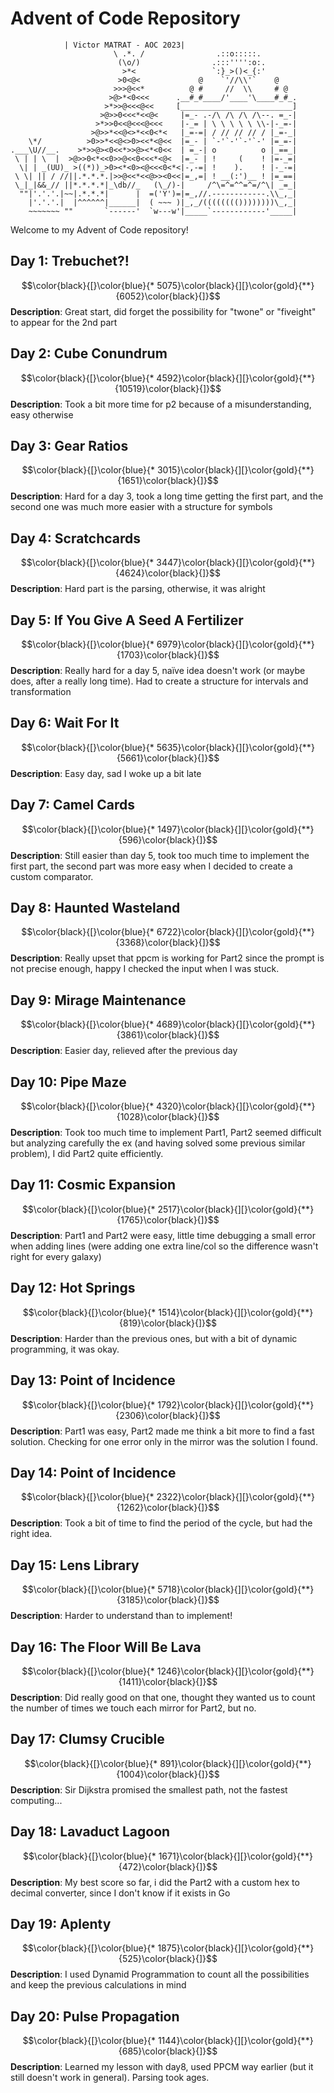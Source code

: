 # Advent of Code Repository

```
            | Victor MATRAT - AOC 2023|           
                       \ .*. /                .::o:::::.
                        (\o/)                .:::'''':o:.
                         >*<                 `:}_>()<_{:'
                        >0<@<             @    `'//\\'`    @
                       >>>@<<*          @ #     //  \\     # @
                      >@>*<0<<<      .__#_#____/'____'\____#_#_.
                     >*>>@<<<@<<     [_________________________]
                    >@>>0<<<*<<@<     |=_- .-/\ /\ /\ /\--. =_-|
                   >*>>0<<@<<<@<<<    |-_= | \ \ \ \ \ \\-|-_=-|
                  >@>>*<<@<>*<<0<*<   |_=-=| / // // // / |_=-_|
    \*/          >0>>*<<@<>0><<*<@<<  |=_- | `-'`-'`-'`-' |=_=-|
.___\U//__.    >*>>@><0<<*>>@><*<0<<  | =_-| o          o |_==_|
 \ | | \  |  >@>>0<*<<0>>@<<0<<<*<@<  |=_- | !     (    ! |=-_=|
  \| | _(UU)_ >((*))_>0><*<0><@<<<0<*<|-,-=| !    ).    ! |-_-=|
 \ \| || / //||.*.*.*.|>>@<<*<<@>><0<<|=_,=| ! __(:')__ ! |=_==|
 \_|_|&&_// ||*.*.*.*|_\db//_   (\_/)-|     /^\=^=^^=^=/^\| _=_|
  ""|'.'.'.|~~|.*.*.*|      |  =('Y')=|=_,//.------------.\\_,_|
    |'.'.'.|  |^^^^^^|______|  ( ~~~ )|_,_/(((((((())))))))\_,_|
    ~~~~~~~ ""       `------'  `w---w'|_____`------------'_____|
   ```
Welcome to my Advent of Code repository!

## Day 1: Trebuchet?!
$$\color{black}{[}\color{blue}{* 5075}\color{black}{][}\color{gold}{**} {6052}\color{black}{]}$$
**Description**: Great start, did forget the possibility for "twone" or "fiveight" to appear for the 2nd part

## Day 2: Cube Conundrum
$$\color{black}{[}\color{blue}{* 4592}\color{black}{][}\color{gold}{**} {10519}\color{black}{]}$$
**Description**: Took a bit more time for p2 because of a misunderstanding, easy otherwise

## Day 3: Gear Ratios
$$\color{black}{[}\color{blue}{* 3015}\color{black}{][}\color{gold}{**} {1651}\color{black}{]}$$
**Description**: Hard for a day 3, took a long time getting the first part, and the second one was much more easier with a structure for symbols

## Day 4: Scratchcards
$$\color{black}{[}\color{blue}{* 3447}\color{black}{][}\color{gold}{**} {4624}\color{black}{]}$$
**Description**:  Hard part is the parsing, otherwise, it was alright

## Day 5: If You Give A Seed A Fertilizer
$$\color{black}{[}\color{blue}{* 6979}\color{black}{][}\color{gold}{**} {1703}\color{black}{]}$$
**Description**: Really hard for a day 5, naïve idea doesn't work (or maybe does, after a really long time). Had to create a structure for intervals and transformation

## Day 6: Wait For It
$$\color{black}{[}\color{blue}{* 5635}\color{black}{][}\color{gold}{**} {5661}\color{black}{]}$$
**Description**: Easy day, sad I woke up a bit late

## Day 7: Camel Cards
$$\color{black}{[}\color{blue}{* 1497}\color{black}{][}\color{gold}{**} {596}\color{black}{]}$$
**Description**: Still easier than day 5, took too much time to implement the first part, the second part was more easy when I decided to create a custom comparator.

## Day 8: Haunted Wasteland
$$\color{black}{[}\color{blue}{* 6722}\color{black}{][}\color{gold}{**} {3368}\color{black}{]}$$
**Description**: Really upset that ppcm is working for Part2 since the prompt is not precise enough, happy I checked the input when I was stuck.

## Day 9: Mirage Maintenance
$$\color{black}{[}\color{blue}{* 4689}\color{black}{][}\color{gold}{**} {3861}\color{black}{]}$$
**Description**: Easier day, relieved after the previous day

## Day 10: Pipe Maze
$$\color{black}{[}\color{blue}{* 4320}\color{black}{][}\color{gold}{**} {1028}\color{black}{]}$$
**Description**: Took too much time to implement Part1, Part2 seemed difficult but analyzing carefully the ex (and having solved some previous similar problem), I did Part2 quite efficiently. 

## Day 11: Cosmic Expansion
$$\color{black}{[}\color{blue}{* 2517}\color{black}{][}\color{gold}{**} {1765}\color{black}{]}$$
**Description**: Part1 and Part2 were easy, little time debugging a small error when adding lines (were adding one extra line/col so the difference wasn't right for every galaxy) 

## Day 12: Hot Springs
$$\color{black}{[}\color{blue}{* 1514}\color{black}{][}\color{gold}{**} {819}\color{black}{]}$$
**Description**: Harder than the previous ones, but with a bit of dynamic programming, it was okay.

## Day 13: Point of Incidence
$$\color{black}{[}\color{blue}{* 1792}\color{black}{][}\color{gold}{**} {2306}\color{black}{]}$$
**Description**: Part1 was easy, Part2 made me think a bit more to find a fast solution. Checking for one error only in the mirror was the solution I found.

## Day 14: Point of Incidence
$$\color{black}{[}\color{blue}{* 2322}\color{black}{][}\color{gold}{**} {1262}\color{black}{]}$$
**Description**: Took a bit of time to find the period of the cycle, but had the right idea.

## Day 15: Lens Library
$$\color{black}{[}\color{blue}{* 5718}\color{black}{][}\color{gold}{**} {3185}\color{black}{]}$$
**Description**: Harder to understand than to implement!

## Day 16: The Floor Will Be Lava
$$\color{black}{[}\color{blue}{* 1246}\color{black}{][}\color{gold}{**} {1411}\color{black}{]}$$
**Description**: Did really good on that one, thought they wanted us to count the number of times we touch each mirror for Part2, but no.

## Day 17: Clumsy Crucible
$$\color{black}{[}\color{blue}{* 891}\color{black}{][}\color{gold}{**} {1004}\color{black}{]}$$
**Description**: Sir Dijkstra promised the smallest path, not the fastest computing...

## Day 18: Lavaduct Lagoon
$$\color{black}{[}\color{blue}{* 1671}\color{black}{][}\color{gold}{**} {472}\color{black}{]}$$
**Description**: My best score so far, i did the Part2 with a custom hex to decimal converter, since I don't know if it exists in Go

## Day 19: Aplenty
$$\color{black}{[}\color{blue}{* 1875}\color{black}{][}\color{gold}{**} {525}\color{black}{]}$$
**Description**: I used Dynamid Programmation to count all the possibilities and keep the previous calculations in mind

## Day 20: Pulse Propagation
$$\color{black}{[}\color{blue}{* 1144}\color{black}{][}\color{gold}{**} {685}\color{black}{]}$$
**Description**: Learned my lesson with day8, used PPCM way earlier (but it still doesn't work in general). Parsing took ages.
